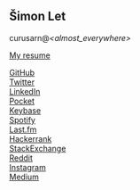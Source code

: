 <script src="https://use.fontawesome.com/c3d5f85194.js"></script>

## Šimon Let  
curusarn@*\<almost_everywhere\>*

[<i class="fa fa-file-pdf-o"></i> My resume](https://github.com/curusarn/curusarn.github.io/raw/master/cv-private.pdf)

[<i class="fa fa-github"></i> GitHub](https://github.com/curusarn)  
[<i class="fa fa-twitter"></i> Twitter](https://twitter.com/curusarn)  
[<i class="fa fa-linkedin"></i> LinkedIn](https://linkedin.com/in/simon-let)  
[<i class="fa fa-get-pocket"></i> Pocket](https://getpocket.com/@curusarn)  
[<i class="fa fa-key"></i> Keybase](https://keybase.io/curusarn)  
[<i class="fa fa-spotify"></i> Spotify](https://open.spotify.com/user/curusarn)  
[<i class="fa fa-lastfm-square"></i> Last.fm](https://www.last.fm/user/curusarn)  
[<i class="fa fa-link"></i> Hackerrank](https://www.hackerrank.com/curusarn)  
[<i class="fa fa-stack-exchange"></i> StackExchange](https://stackexchange.com/users/5039093/curusarn?tab=accounts)  
[<i class="fa fa-reddit"></i> Reddit](https://www.reddit.com/user/curusarn)  
[<i class="fa fa-instagram"></i> Instagram](https://www.instagram.com/curusarn)  
[<i class="fa fa-medium"></i> Medium](https://medium.com/@curusarn)  


